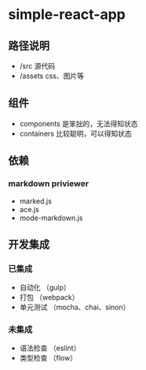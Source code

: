 # simple-react-app

## 路径说明
* /src 源代码
* /assets css、图片等

## 组件
* components 是笨拙的，无法得知状态
* containers 比较聪明，可以得知状态

## 依赖

### markdown priviewer
* marked.js
* ace.js
* mode-markdown.js

## 开发集成
### 已集成
* 自动化 （gulp）
* 打包 （webpack）
* 单元测试  （mocha、chai、sinon）

### 未集成
* 语法检查 （eslint）
* 类型检查  （flow）

